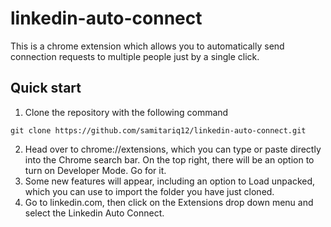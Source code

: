 # linkedin-auto-connect
This is a chrome extension which allows you to automatically send connection requests to multiple people just by a single click.
## Quick start

1. Clone the repository with the following command 
 ```
git clone https://github.com/samitariq12/linkedin-auto-connect.git
```
2. Head over to chrome://extensions, which you can type or paste directly into the Chrome search bar. On the top right, there will be an option to turn on Developer Mode. Go for it.
3. Some new features will appear, including an option to Load unpacked, which you can use to import the folder you have just cloned.
4. Go to linkedin.com, then click on the Extensions drop down menu and select the Linkedin Auto Connect.
